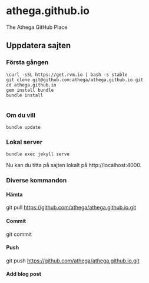 # athega.github.io
The Athega GitHub Place

## Uppdatera sajten

### Första gången
```
\curl -sSL https://get.rvm.io | bash -s stable
git clone git@github.com:athega/athega.github.io.git
cd athega.github.io
gem install bundle
bundle install
 
```

### Om du vill
```
bundle update
```

### Lokal server
```
bundle exec jekyll serve
```
Nu kan du titta på sajten lokalt på http://localhost:4000.


### Diverse kommandon

#### Hämta
git pull https://github.com/athega/athega.github.io.git

#### Commit
git commit <filnamn>

#### Push
git push https://github.com/athega/athega.github.io.git


#### Add blog post

